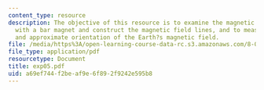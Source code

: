 ```yaml
---
content_type: resource
description: The objective of this resource is to examine the magnetic field associated
  with a bar magnet and construct the magnetic field lines, and to measure the magnitude
  and approximate orientation of the Earth?s magnetic field.
file: /media/https%3A/open-learning-course-data-rc.s3.amazonaws.com/8-02t-electricity-and-magnetism-spring-2005/a69ef744f2beaf9e6f892f9242e595b8_exp05.pdf
file_type: application/pdf
resourcetype: Document
title: exp05.pdf
uid: a69ef744-f2be-af9e-6f89-2f9242e595b8
---
```

